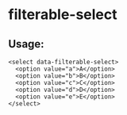 # filterable-select

## Usage:

```
<select data-filterable-select>
  <option value="a">A</option>
  <option value="b">B</option>
  <option value="c">C</option>
  <option value="d">D</option>
  <option value="e">E</option>
</select>
```
